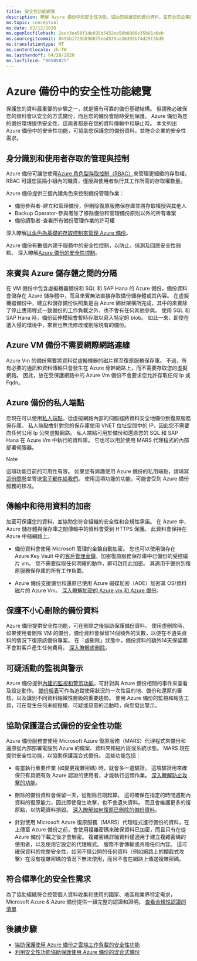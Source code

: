 ```yaml
---
title: 安全性功能總覽
description: 瞭解 Azure 備份中的安全性功能，協助您保護您的備份資料，並符合您企業的安全性需求。
ms.topic: conceptual
ms.date: 03/12/2020
ms.openlocfilehash: 2eec3ee50f1de695b5432ee50b0900e35b81a6eb
ms.sourcegitcommit: 849bb1729b89d075eed579aa36395bf4d29f3bd9
ms.translationtype: MT
ms.contentlocale: zh-TW
ms.lasthandoff: 04/28/2020
ms.locfileid: "80585825"
---
```

# <a name="overview-of-security-features-in-azure-backup"></a>Azure 備份中的安全性功能總覽

保護您的資料最重要的步驟之一，就是擁有可靠的備份基礎結構。 但請務必確保您的資料會以安全的方式備份，而且您的備份會隨時受到保護。 Azure 備份為您的備份環境提供安全性，這兩者都是在您的資料傳輸中和靜止時。 本文列出 Azure 備份中的安全性功能，可協助您保護您的備份資料，並符合企業的安全性需求。

## <a name="management-and-control-of-identity-and-user-access"></a>身分識別和使用者存取的管理與控制

Azure 備份可讓您使用[Azure 角色型存取控制（RBAC）](https://docs.microsoft.com/azure/role-based-access-control/built-in-roles)來管理更細緻的存取權。 RBAC 可讓您區隔小組內的職責，僅授與使用者執行其工作所需的存取權數量。

Azure 備份提供三個內建角色來控制備份管理作業：

* 備份參與者-建立和管理備份，但刪除復原服務保存庫並將存取權授與其他人
* Backup Operator-參與者除了移除備份和管理備份原則以外的所有專案
* 備份讀取者-查看所有備份管理作業的許可權

深入瞭解[以角色為基礎的存取控制來管理 Azure 備份](https://docs.microsoft.com/azure/backup/backup-rbac-rs-vault)。

Azure 備份有數個內建于服務中的安全性控制，以防止、偵測及回應安全性弱點。 深入瞭解[Azure 備份的安全性控制](https://docs.microsoft.com/azure/backup/backup-security-controls)。

## <a name="separation-between-guest-and-azure-storage"></a>來賓與 Azure 儲存體之間的分隔

在 VM 備份中包含虛擬機器備份和 SQL 和 SAP Hana 的 Azure 備份，備份資料會儲存在 Azure 儲存體中，而且來賓無法直接存取備份儲存體或其內容。  在虛擬機器備份中，建立和儲存備份快照集是由 Azure 網狀架構所完成，其中的來賓除了停止應用程式一致備份的工作負載之外，也不會有任何其他參與。  使用 SQL 和 SAP Hana 時，備份延伸模組會暫時存取以寫入特定的 blob。  如此一來，即使在遭入侵的環境中，來賓也無法修改或刪除現有的備份。

## <a name="internet-connectivity-not-required-for-azure-vm-backup"></a>Azure VM 備份不需要網際網路連線

Azure Vm 的備份需要將資料從虛擬機器的磁片移至復原服務保存庫。 不過，所有必要的通訊和資料傳輸只會發生在 Azure 骨幹網路上，而不需要存取您的虛擬網路。 因此，放在受保護網路中的 Azure Vm 備份不會要求您允許存取任何 Ip 或 Fqdn。

## <a name="private-endpoints-for-azure-backup"></a>Azure 備份的私人端點

您現在可以使用[私人端點](https://docs.microsoft.com/azure/private-link/private-endpoint-overview)，從虛擬網路內部的伺服器將資料安全地備份到復原服務保存庫。 私人端點會針對您的保存庫使用 VNET 位址空間中的 IP，因此您不需要向任何公用 Ip 公開虛擬網路。 私人端點可用於備份和還原您的 SQL 和 SAP Hana 在 Azure Vm 中執行的資料庫。 它也可以用於使用 MARS 代理程式的內部部署伺服器。

>[!NOTE]
> 這項功能目前的可用性有限。 如果您有興趣使用 Azure 備份的私用端點，請填寫[這份問卷](https://forms.microsoft.com/Pages/ResponsePage.aspx?id=v4j5cvGGr0GRqy180BHbR0H3_nezt2RNkpBCUTbWEapUQk5EQ1QxRzVOWDNDS1Y1Q0xLTkdLQ0U0RC4u)並寄送[電子郵件給我們](mailto:azbackupnetsec@microsoft.com)。 使用這項功能的功能，可能會受到 Azure 備份服務的核准。

## <a name="encryption-of-data-in-transit-and-at-rest"></a>傳輸中和待用資料的加密

加密可保護您的資料，並協助您符合組織的安全性和合規性承諾。 在 Azure 中，Azure 儲存體與保存庫之間傳輸中的資料會受到 HTTPS 保護。 此資料會保持在 Azure 中樞網路上。

* 備份資料會使用 Microsoft 管理的金鑰自動加密。 您也可以使用儲存在 Azure Key Vault 中的[客戶管理金鑰](https://docs.microsoft.com/azure/backup/backup-azure-security-feature-cloud#encryption-of-backup-data-using-customer-managed-keys)，加密復原服務保存庫中已備份的受控磁片 vm。 您不需要採取任何明確的動作，即可啟用此加密。 其適用于備份到復原服務保存庫的所有工作負載。

* Azure 備份支援備份和還原已使用 Azure 磁碟加密（ADE）加密其 OS/資料磁片的 Azure Vm。 [深入瞭解加密的 Azure vm 和 Azure 備份](https://docs.microsoft.com/azure/backup/backup-azure-vms-encryption)。

## <a name="protection-of-backup-data-from-unintentional-deletes"></a>保護不小心刪除的備份資料

Azure 備份提供安全性功能，可在刪除之後協助保護備份資料。 使用虛刪除時，如果使用者刪除 VM 的備份，備份資料會保留14個額外的天數，以便在不遺失資料的情況下復原該備份專案。 在「虛刪除」狀態中，備份資料的額外14天保留期不會對客戶產生任何費用。 [深入瞭解虛刪除](https://docs.microsoft.com/azure/backup/backup-azure-security-feature-cloud#soft-delete)。

## <a name="monitoring-and-alerts-of-suspicious-activity"></a>可疑活動的監視與警示

Azure 備份提供[內建的監視和警示功能](https://docs.microsoft.com/azure/backup/backup-azure-monitoring-built-in-monitor)，可針對與 Azure 備份相關的事件來查看及設定動作。 [備份報表](https://docs.microsoft.com/azure/backup/configure-reports)可作為追蹤使用狀況的一次性目的地、備份和還原的審核，以及識別不同資料細微性層級的重要趨勢。 使用 Azure 備份的監視和報告工具，可在發生任何未經授權、可疑或惡意的活動時，向您發出警示。

## <a name="security-features-to-help-protect-hybrid-backups"></a>協助保護混合式備份的安全性功能

Azure 備份服務會使用 Microsoft Azure 復原服務（MARS）代理程式來備份和還原從內部部署電腦到 Azure 的檔案、資料夾和磁片區或系統狀態。 MARS 現在提供安全性功能，以協助保護混合式備份。 這些功能包括：

* 每當執行重要作業 (如變更複雜密碼) 時，就會多一道驗證。 這項驗證用來確保只有具備有效 Azure 認證的使用者，才能執行這類作業。 [深入瞭解防止攻擊的功能](https://docs.microsoft.com/azure/backup/backup-azure-security-feature#prevent-attacks)。

* 刪除的備份資料會保留一天，從刪除日期起算。 這可確保在指定的時間週期內資料的復原能力，因此即使發生攻擊，也不會遺失資料。 而且會維護更多的復原點，以防範資料損毀。 [深入瞭解如何復原已刪除的備份資料](https://docs.microsoft.com/azure/backup/backup-azure-security-feature#recover-deleted-backup-data)。

* 針對使用 Microsoft Azure 復原服務（MARS）代理程式進行備份的資料，在上傳至 Azure 備份之前，會使用複雜密碼來確保資料已加密，而且只有在從 Azure 備份下載之後才會解密。 複雜密碼詳細資料僅適用于建立複雜密碼的使用者，以及使用它設定的代理程式。 服務不會傳輸或共用任何內容。 這可確保資料的完整安全性，如同不慎公開的任何資料（例如網路上的攔截式攻擊）在沒有複雜密碼的情況下無法使用，而且不會在網路上傳送複雜密碼。

## <a name="compliance-with-standardized-security-requirements"></a>符合標準化的安全性需求

為了協助組織符合控管個人資料收集和使用的國家、地區和業界特定需求，Microsoft Azure & Azure 備份提供一組完整的認證和證明。 [查看合規性認證的清單](compliance-offerings.md)

## <a name="next-steps"></a>後續步驟

* [協助保護使用 Azure 備份之雲端工作負載的安全性功能](backup-azure-security-feature-cloud.md)
* [利用安全性功能協助保護使用 Azure 備份的混合式備份](backup-azure-security-feature.md)
